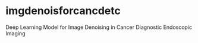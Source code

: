 # imgdenoisforcancdetc
Deep Learning Model for Image Denoising in Cancer Diagnostic Endoscopic Imaging
